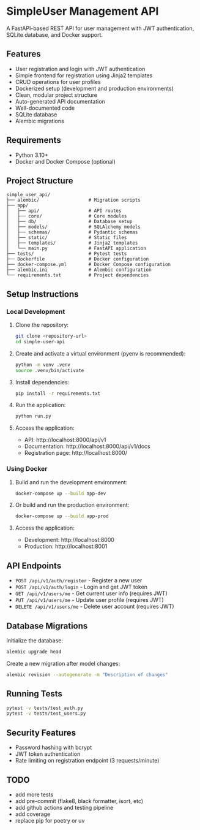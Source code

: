 # SimpleUser Management API

A FastAPI-based REST API for user management with JWT authentication, SQLite database, and Docker support.

## Features

- User registration and login with JWT authentication
- Simple frontend for registration using Jinja2 templates
- CRUD operations for user profiles
- Dockerized setup (development and production environments)
- Clean, modular project structure
- Auto-generated API documentation
- Well-documented code
- SQLite database
- Alembic migrations

## Requirements

- Python 3.10+
- Docker and Docker Compose (optional)

## Project Structure

```
simple_user_api/
├── alembic/                  # Migration scripts
├── app/
│   ├── api/                  # API routes
│   ├── core/                 # Core modules
│   ├── db/                   # Database setup
│   ├── models/               # SQLAlchemy models
│   ├── schemas/              # Pydantic schemas
│   ├── static/               # Static files
│   ├── templates/            # Jinja2 templates
│   └── main.py               # FastAPI application
├── tests/                    # Pytest tests
├── Dockerfile                # Docker configuration
├── docker-compose.yml        # Docker Compose configuration
├── alembic.ini               # Alembic configuration
└── requirements.txt          # Project dependencies
```

## Setup Instructions

### Local Development

1. Clone the repository:
   ```bash
   git clone <repository-url>
   cd simple-user-api
   ```

2. Create and activate a virtual environment (pyenv is recommended):
   ```bash
   python -m venv .venv
   source .venv/bin/activate
   ```

3. Install dependencies:
   ```bash
   pip install -r requirements.txt
   ```

4. Run the application:
   ```bash
   python run.py
   ```

5. Access the application:
   - API: http://localhost:8000/api/v1
   - Documentation: http://localhost:8000/api/v1/docs
   - Registration page: http://localhost:8000/

### Using Docker

1. Build and run the development environment:
   ```bash
   docker-compose up --build app-dev
   ```

2. Or build and run the production environment:
   ```bash
   docker-compose up --build app-prod
   ```

3. Access the application:
   - Development: http://localhost:8000
   - Production: http://localhost:8001

## API Endpoints

- `POST /api/v1/auth/register` - Register a new user
- `POST /api/v1/auth/login` - Login and get JWT token
- `GET /api/v1/users/me` - Get current user info (requires JWT)
- `PUT /api/v1/users/me` - Update user profile (requires JWT)
- `DELETE /api/v1/users/me` - Delete user account (requires JWT)

## Database Migrations

Initialize the database:
```bash
alembic upgrade head
```

Create a new migration after model changes:
```bash
alembic revision --autogenerate -m "Description of changes"
```

## Running Tests

```bash
pytest -v tests/test_auth.py
pytest -v tests/test_users.py
```

## Security Features

- Password hashing with bcrypt
- JWT token authentication
- Rate limiting on registration endpoint (3 requests/minute)


## TODO
- add more tests
- add pre-commit (flake8, black formatter, isort, etc)
- add github actions and testing pipeline
- add coverage
- replace pip for poetry or uv
